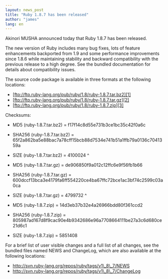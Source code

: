 ```yaml
---
layout: news_post
title: "Ruby 1.8.7 has been released"
author: "james"
lang: en
---
```


Akinori MUSHA announced today that Ruby 1.8.7 has been released.

The new version of Ruby includes many bug fixes, lots of feature
enhancements backported from 1.9 and some performance improvements since
1.8.6 while maintaining stability and backward compatibility with the
previous release to a high degree. See the bundled documentation for
details about compatibility issues.

The source code package is available in three formats at the following
locations:

* [ftp://ftp.ruby-lang.org/pub/ruby/1.8/ruby-1.8.7.tar.bz2][1]
* [ftp://ftp.ruby-lang.org/pub/ruby/1.8/ruby-1.8.7.tar.gz][2]
* [ftp://ftp.ruby-lang.org/pub/ruby/1.8/ruby-1.8.7.zip][3]

Checksums:

* MD5 (ruby-1.8.7.tar.bz2) = f17f14c8d55e731b3ce1bc35c42f0a6c
* SHA256 (ruby-1.8.7.tar.bz2) =
  65f2a862ba5e88bac7a78cff15bcb88d7534e741b51a1ffb79a0136c7041359a
* SIZE (ruby-1.8.7.tar.bz2) = 4100024
^

* MD5 (ruby-1.8.7.tar.gz) = de906850f9a012c12ffc6e9f56fb1b66
* SHA256 (ruby-1.8.7.tar.gz) =
  600dccf13bca3e4179fa6ff554220ce4ba67ffc72bce1ac3bf74c2599c03a0ca
* SIZE (ruby-1.8.7.tar.gz) = 4799732
^

* MD5 (ruby-1.8.7.zip) = 14d3eb37b32e4a26966bdd80f361ccd2
* SHA256 (ruby-1.8.7.zip) =
  805987ad167d8f9cac90e4b9342686e96a7708664111be27a3c6d680ce21d6c1
* SIZE (ruby-1.8.7.zip) = 5851408

For a brief list of user visible changes and a full list of all changes,
see the bundled files named NEWS and ChangeLog, which are also available
at the following locations:

* http://svn.ruby-lang.org/repos/ruby/tags/v1\_8\_7/NEWS
* http://svn.ruby-lang.org/repos/ruby/tags/v1\_8\_7/ChangeLog



[1]: ftp://ftp.ruby-lang.org/pub/ruby/1.8/ruby-1.8.7.tar.bz2
[2]: ftp://ftp.ruby-lang.org/pub/ruby/1.8/ruby-1.8.7.tar.gz
[3]: ftp://ftp.ruby-lang.org/pub/ruby/1.8/ruby-1.8.7.zip
